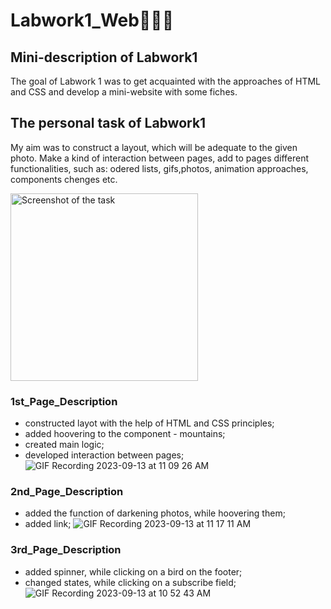 # Labwork1_Web👩🏽‍💻
## Mini-description of Labwork1
The goal of Labwork 1 was to get acquainted with the approaches of HTML and CSS and develop a mini-website with some fiches.
## The personal task of Labwork1
My aim was to construct a layout, which will be adequate to the given photo. Make a kind of interaction between pages, add to pages different functionalities, such as: odered lists, gifs,photos, animation approaches, components chenges etc.
<p align="left">
  <img src="https://i.imgur.com/yAlXNlF.png" alt="Screenshot of the task" width="300" />
</p>

### 1st_Page_Description
- constructed layot with the help of HTML and CSS principles;
- added hoovering to the component - mountains;
- created main logic;
- developed interaction between pages;
![GIF Recording 2023-09-13 at 11 09 26 AM](https://github.com/Uliana200407/Labwork1Web/assets/114984015/3ab1064f-bee7-4a4b-8e9d-87a3d977e976)


### 2nd_Page_Description
- added the function of darkening photos, while hoovering them;
- added link;
  ![GIF Recording 2023-09-13 at 11 17 11 AM](https://github.com/Uliana200407/Labwork1Web/assets/114984015/45ebe372-92ce-4ebc-a1ef-00b6aeec2e4f)

### 3rd_Page_Description
- added spinner, while clicking on a bird on the footer;
- changed states, while clicking on a subscribe field;
  ![GIF Recording 2023-09-13 at 10 52 43 AM](https://github.com/Uliana200407/Labwork1Web/assets/114984015/a88f67f2-b93f-4421-a46e-c26dd31a054a)






